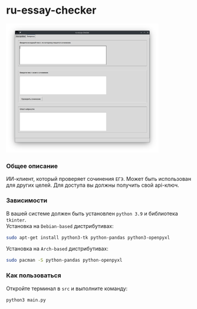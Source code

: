 # ru-essay-checker

<img src="https://github.com/OtryvnoyKalendar/ru-essay-checker/blob/main/screenshots/screenshot%201.png" height="350" >

### Общее описание
ИИ-клиент, который проверяет сочинения `ЕГЭ`. Может быть использован для других целей. Для доступа вы должны получить свой api-ключ.

### Зависимости
В вашей системе должен быть установлен `python 3.9` и библиотека `tkinter`.  
Установка на `Debian-based` дистрибутивах:  
```sh
sudo apt-get install python3-tk python-pandas python3-openpyxl
```
Установка на `Arch-based` дистрибутивах:  
```sh
sudo pacman -S python-pandas python-openpyxl
```

### Как пользоваться 
Откройте терминал в `src` и выполните команду:  
```sh
python3 main.py
```

